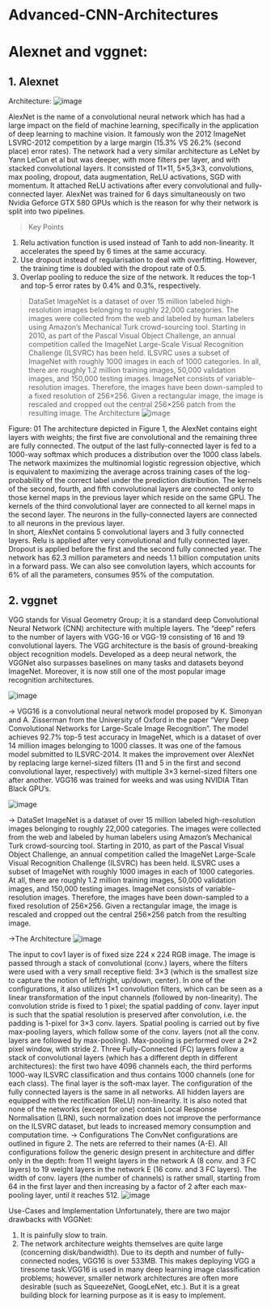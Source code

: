 # Advanced-CNN-Architectures <br>
# Alexnet and vggnet:

## 1. Alexnet
Architecture:
![image](https://user-images.githubusercontent.com/64833579/152680367-01e2e667-95b3-439e-a42d-5eaa17508078.png)

AlexNet is the name of a convolutional neural network which has had a large impact on the field of machine learning, specifically in the application of deep learning to machine vision. It famously won the 2012 ImageNet LSVRC-2012 competition by a large margin (15.3% VS 26.2% (second place) error rates). The network had a very similar architecture as LeNet by Yann LeCun et al but was deeper, with more filters per layer, and with stacked convolutional layers. It consisted of 11×11, 5×5,3×3, convolutions, max pooling, dropout, data augmentation, ReLU activations, SGD with momentum. It attached ReLU activations after every convolutional and fully-connected layer. AlexNet was trained for 6 days simultaneously on two Nvidia Geforce GTX 580 GPUs which is the reason for why their network is split into two pipelines.
> Key Points
1.	Relu activation function is used instead of Tanh to add non-linearity. It accelerates the speed by 6 times at the same accuracy.
2.	Use dropout instead of regularisation to deal with overfitting. However, the training time is doubled with the dropout rate of 0.5.
3.	Overlap pooling to reduce the size of the network. It reduces the top-1 and top-5 error rates by 0.4% and 0.3%, respectively.
> DataSet
ImageNet is a dataset of over 15 million labeled high-resolution images belonging to roughly 22,000 categories. The images were collected from the web and labeled by human labelers using Amazon’s Mechanical Turk crowd-sourcing tool. Starting in 2010, as part of the Pascal Visual Object Challenge, an annual competition called the ImageNet Large-Scale Visual Recognition Challenge (ILSVRC) has been held. ILSVRC uses a subset of ImageNet with roughly 1000 images in each of 1000 categories. In all, there are roughly 1.2 million training images, 50,000 validation images, and 150,000 testing images. ImageNet consists of variable-resolution images. Therefore, the images have been down-sampled to a fixed resolution of 256×256. Given a rectangular image, the image is rescaled and cropped out the central 256×256 patch from the resulting image.
> The Architecture
![image](https://user-images.githubusercontent.com/64833579/152680576-79348460-d718-494b-9526-7a626f963f4d.png)

Figure: 01
The architecture depicted in Figure 1, the AlexNet contains eight layers with weights; the first five are convolutional and the remaining three are fully connected. The output of the last fully-connected layer is fed to a 1000-way softmax which produces a distribution over the 1000 class labels. The network maximizes the multinomial logistic regression objective, which is equivalent to maximizing the average across training cases of the log-probability of the correct label under the prediction distribution. The kernels of the second, fourth, and fifth convolutional layers are connected only to those kernel maps in the previous layer which reside on the same GPU. The kernels of the third convolutional layer are connected to all kernel maps in the second layer. The neurons in the fully-connected layers are connected to all neurons in the previous layer.
<br>
In short, AlexNet contains 5 convolutional layers and 3 fully connected layers. Relu is applied after very convolutional and fully connected layer. Dropout is applied before the first and the second fully connected year. The network has 62.3 million parameters and needs 1.1 billion computation units in a forward pass. We can also see convolution layers, which accounts for 6% of all the parameters, consumes 95% of the computation.

## 2. vggnet
VGG stands for Visual Geometry Group; it is a standard deep Convolutional Neural Network (CNN) architecture with multiple layers. The “deep” refers to the number of layers with VGG-16 or VGG-19 consisting of 16 and 19 convolutional layers.
The VGG architecture is the basis of ground-breaking object recognition models. Developed as a deep neural network, the VGGNet also surpasses baselines on many tasks and datasets beyond ImageNet. Moreover, it is now still one of the most popular image recognition architectures.

![image](https://user-images.githubusercontent.com/64833579/152683124-2e9a667d-b10b-481f-84cd-a39691bd2000.png)


-> VGG16 is a convolutional neural network model proposed by K. Simonyan and A. Zisserman from the University of Oxford in the paper “Very Deep Convolutional Networks for Large-Scale Image Recognition”. The model achieves 92.7% top-5 test accuracy in ImageNet, which is a dataset of over 14 million images belonging to 1000 classes. It was one of the famous model submitted to ILSVRC-2014. It makes the improvement over AlexNet by replacing large kernel-sized filters (11 and 5 in the first and second convolutional layer, respectively) with multiple 3×3 kernel-sized filters one after another. VGG16 was trained for weeks and was using NVIDIA Titan Black GPU’s.
 
 ![image](https://user-images.githubusercontent.com/64833579/152683133-6a06eb7c-6ff2-4d9b-87e0-e802b6ff9b0b.png)

 
-> DataSet
ImageNet is a dataset of over 15 million labeled high-resolution images belonging to roughly 22,000 categories. The images were collected from the web and labeled by human labelers using Amazon’s Mechanical Turk crowd-sourcing tool. Starting in 2010, as part of the Pascal Visual Object Challenge, an annual competition called the ImageNet Large-Scale Visual Recognition Challenge (ILSVRC) has been held. ILSVRC uses a subset of ImageNet with roughly 1000 images in each of 1000 categories. At all, there are roughly 1.2 million training images, 50,000 validation images, and 150,000 testing images. ImageNet consists of variable-resolution images. Therefore, the images have been down-sampled to a fixed resolution of 256×256. Given a rectangular image, the image is rescaled and cropped out the central 256×256 patch from the resulting image.

->The Architecture
 ![image](https://user-images.githubusercontent.com/64833579/152683138-67d68b61-5123-41a1-8f09-a46306163d6b.png)

The input to cov1 layer is of fixed size 224 x 224 RGB image. The image is passed through a stack of convolutional (conv.) layers, where the filters were used with a very small receptive field: 3×3 (which is the smallest size to capture the notion of left/right, up/down, center). In one of the configurations, it also utilizes 1×1 convolution filters, which can be seen as a linear transformation of the input channels (followed by non-linearity). The convolution stride is fixed to 1 pixel; the spatial padding of conv. layer input is such that the spatial resolution is preserved after convolution, i.e. the padding is 1-pixel for 3×3 conv. layers. Spatial pooling is carried out by five max-pooling layers, which follow some of the conv.  layers (not all the conv. layers are followed by max-pooling). Max-pooling is performed over a 2×2 pixel window, with stride 2.
Three Fully-Connected (FC) layers follow a stack of convolutional layers (which has a different depth in different architectures): the first two have 4096 channels each, the third performs 1000-way ILSVRC classification and thus contains 1000 channels (one for each class). The final layer is the soft-max layer. The configuration of the fully connected layers is the same in all networks.
All hidden layers are equipped with the rectification (ReLU) non-linearity. It is also noted that none of the networks (except for one) contain Local Response Normalisation (LRN), such normalization does not improve the performance on the ILSVRC dataset, but leads to increased memory consumption and computation time.
-> Configurations
The ConvNet configurations are outlined in figure 2. The nets are referred to their names (A-E). All configurations follow the generic design present in architecture and differ only in the depth: from 11 weight layers in the network A (8 conv. and 3 FC layers) to 19 weight layers in the network E (16 conv. and 3 FC layers). The width of conv. layers (the number of channels) is rather small, starting from 64 in the first layer and then increasing by a factor of 2 after each max-pooling layer, until it reaches 512.
 ![image](https://user-images.githubusercontent.com/64833579/152683145-f19a10fd-8a72-4f53-b21a-15e3b26cf196.png)

 
Use-Cases and Implementation
Unfortunately, there are two major drawbacks with VGGNet:
1.	It is painfully slow to train.
2.	The network architecture weights themselves are quite large (concerning disk/bandwidth).
Due to its depth and number of fully-connected nodes, VGG16 is over 533MB. This makes deploying VGG a tiresome task.VGG16 is used in many deep learning image classification problems; however, smaller network architectures are often more desirable (such as SqueezeNet, GoogLeNet, etc.). But it is a great building block for learning purpose as it is easy to implement.





